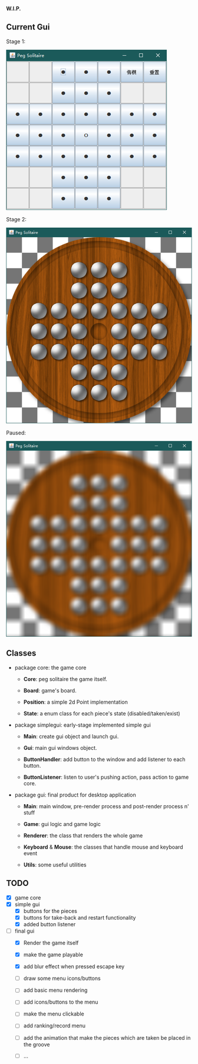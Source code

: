 **W.I.P.**

## Current Gui
Stage 1:

![gui](GUI.png)

Stage 2:

![gui2-1](GUI2-1.png)

Paused:

![gui2-2](GUI2-2.png)

## Classes

- package core: the game core

    - **Core**: peg solitaire the game itself.

    - **Board**: game's board.
    
    - **Position**: a simple 2d Point implementation
    
    - **State**: a enum class for each piece's state (disabled/taken/exist)

- package simplegui: early-stage implemented simple gui

    - **Main**: create gui object and launch gui.

    - **Gui**: main gui windows object.

    - **ButtonHandler**: add button to the window and add listener to each button.

    - **ButtonListener**: listen to user's pushing action, pass action to game core.

- package gui: final product for desktop application

    - **Main**: main window, pre-render process and post-render process n' stuff
    
    - **Game**: gui logic and game logic
    
    - **Renderer**: the class that renders the whole game
    
    - **Keyboard** & **Mouse**: the classes that handle mouse and keyboard event
    
    - **Utils**: some useful utilities
    
## TODO

- [x] game core
- [x] simple gui
    - [x] buttons for the pieces
    - [x] buttons for take-back and restart functionality
    - [x] added button listener
- [ ] final gui
    - [x] Render the game itself
    - [x] make the game playable
    - [x] add blur effect when pressed escape key
    - [ ] draw some menu icons/buttons
    - [ ] add basic menu rendering
    - [ ] add icons/buttons to the menu
    - [ ] make the menu clickable
    - [ ] add ranking/record menu
    - [ ] add the animation that make the pieces which are taken be placed in the groove
    - [ ] ...
    